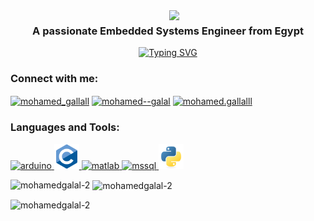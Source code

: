 <img width="250" align="right" src="https://c.tenor.com/_DOBjnGspYAAAAAM/code-coding.gif">

<h3 align="center">A passionate Embedded Systems Engineer from Egypt</h3>

<!-- Typing SVG by DenverCoder1 - https://github.com/DenverCoder1/readme-typing-svg -->
<p align="center">
  <a href="https://git.io/typing-svg"><img src="https://readme-typing-svg.herokuapp.com?font=Fira+Code&size=22&duration=4000&pause=500&width=435&lines=Embedded+Systems+Engineer;%22You+only+fail+when+you+stop+trying%22" alt="Typing SVG" /></a>
</p> 


<h3 align="left">Connect with me:</h3>
<p align="left">
<a href="https://twitter.com/mohamed_gallall" target="blank"><img align="center" src="https://raw.githubusercontent.com/rahuldkjain/github-profile-readme-generator/master/src/images/icons/Social/twitter.svg" alt="mohamed_gallall" height="30" width="40" /></a>
<a href="https://linkedin.com/in/mohamed--galal" target="blank"><img align="center" src="https://raw.githubusercontent.com/rahuldkjain/github-profile-readme-generator/master/src/images/icons/Social/linked-in-alt.svg" alt="mohamed--galal" height="30" width="40" /></a>
<a href="https://fb.com/mohamed.gallalll" target="blank"><img align="center" src="https://raw.githubusercontent.com/rahuldkjain/github-profile-readme-generator/master/src/images/icons/Social/facebook.svg" alt="mohamed.gallalll" height="30" width="40" /></a>
</p>

<h3 align="left">Languages and Tools:</h3>
<p align="left"> <a href="https://www.arduino.cc/" target="_blank" rel="noreferrer"> <img src="https://cdn.worldvectorlogo.com/logos/arduino-1.svg" alt="arduino" width="40" height="40"/> </a> <a href="https://www.cprogramming.com/" target="_blank" rel="noreferrer"> <img src="https://raw.githubusercontent.com/devicons/devicon/master/icons/c/c-original.svg" alt="c" width="40" height="40"/> </a> <a href="https://www.mathworks.com/" target="_blank" rel="noreferrer"> <img src="https://upload.wikimedia.org/wikipedia/commons/2/21/Matlab_Logo.png" alt="matlab" width="40" height="40"/> </a> <a href="https://www.microsoft.com/en-us/sql-server" target="_blank" rel="noreferrer"> <img src="https://www.svgrepo.com/show/303229/microsoft-sql-server-logo.svg" alt="mssql" width="40" height="40"/> </a> <a href="https://www.python.org" target="_blank" rel="noreferrer"> <img src="https://raw.githubusercontent.com/devicons/devicon/master/icons/python/python-original.svg" alt="python" width="40" height="40"/> </a> </p>

<p><img align="left" src="https://github-readme-stats.vercel.app/api/top-langs?username=mohamedgalal-2&show_icons=true&locale=en&layout=compact" alt="mohamedgalal-2" /></p>

<p>&nbsp;<img align="center" src="https://github-readme-stats.vercel.app/api?username=mohamedgalal-2&show_icons=true&locale=en" alt="mohamedgalal-2" /></p>

<p align="left"> <img src="https://komarev.com/ghpvc/?username=mohamedgalal-2&label=Profile%20views&color=0e75b6&style=flat" alt="mohamedgalal-2" /> </p>

